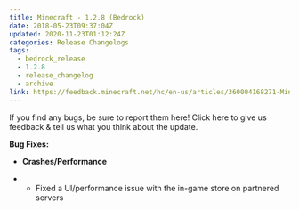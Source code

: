 ```yaml
---
title: Minecraft - 1.2.8 (Bedrock)
date: 2018-05-23T09:37:04Z
updated: 2020-11-23T01:12:24Z
categories: Release Changelogs
tags:
  - bedrock_release
  - 1.2.8
  - release_changelog
  - archive
link: https://feedback.minecraft.net/hc/en-us/articles/360004168271-Minecraft-1-2-8-Bedrock
---
```


If you find any bugs, be sure to report them here! Click here to give us feedback & tell us what you think about the update.

  
**Bug Fixes:**

- **Crashes/Performance**

- - Fixed a UI/performance issue with the in-game store on partnered servers
